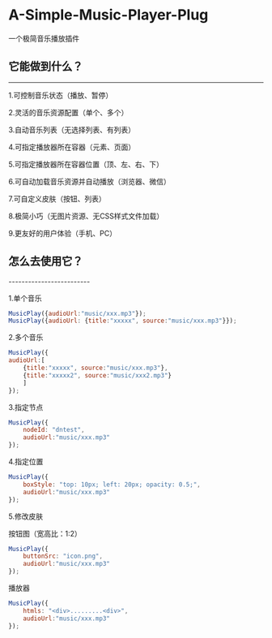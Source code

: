 # A-Simple-Music-Player-Plug 
一个极简音乐播放插件 

## 它能做到什么？ 

---------------------- 

1.可控制音乐状态（播放、暂停） 

2.灵活的音乐资源配置（单个、多个） 

3.自动音乐列表（无选择列表、有列表） 

4.可指定播放器所在容器（元素、页面） 

5.可指定播放器所在容器位置（顶、左、右、下） 

6.可自动加载音乐资源并自动播放（浏览器、微信） 

7.可自定义皮肤（按钮、列表） 

8.极简小巧（无图片资源、无CSS样式文件加载） 

9.更友好的用户体验（手机、PC） 


## 怎么去使用它？ 

-------------------------  

1.单个音乐 
	
```javascript
MusicPlay({audioUrl:"music/xxx.mp3"});
MusicPlay({audioUrl: {title:"xxxxx", source:"music/xxx.mp3"}});
```

2.多个音乐 
	
```javascript
MusicPlay({
audioUrl:[
	{title:"xxxxx", source:"music/xxx.mp3"}, 
	{title:"xxxxx2", source:"music/xxx2.mp3"}
	]
});
```

3.指定节点 
	
```javascript
MusicPlay({
	nodeId: "dntest",
	audioUrl:"music/xxx.mp3"
});
```

4.指定位置 
	
```javascript
MusicPlay({
	boxStyle: "top: 10px; left: 20px; opacity: 0.5;",
	audioUrl:"music/xxx.mp3"
});
```

5.修改皮肤 

按钮图（宽高比：1:2） 
	
```javascript
MusicPlay({
	buttonSrc: "icon.png",
	audioUrl:"music/xxx.mp3"
});
```

播放器 
	
```javascript
MusicPlay({
	htmls: "<div>.........<div>",
	audioUrl:"music/xxx.mp3"
});
```

